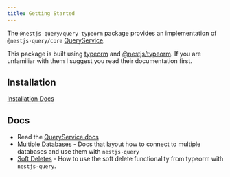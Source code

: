 ```yaml
---
title: Getting Started
---
```


The `@nestjs-query/query-typeorm` package provides an implementation of `@nestjs-query/core` [QueryService](../../concepts/services.md).

This package is built using [typeorm](https://typeorm.io/#/) and [@nestjs/typeorm](https://docs.nestjs.com/techniques/database#typeorm-integration). If you are unfamiliar with them I suggest you read their documentation first.

## Installation

[Installation Docs](../../introduction/install.md#nestjs-queryquery-typeorm)

## Docs

* Read the [QueryService docs](../services.mdx)
* [Multiple Databases](./multiple-databases.md) - Docs that layout how to connect to multiple databases and use them with `nestjs-query`
* [Soft Deletes](./soft-delete.md) - How to use the soft delete functionality from typeorm with `nestjs-query`. 
